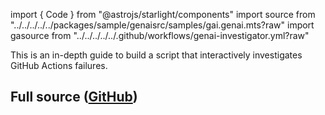 import { Code } from "@astrojs/starlight/components"
import source from "../../../../../packages/sample/genaisrc/samples/gai.genai.mts?raw"
import gasource from "../../../../../.github/workflows/genai-investigator.yml?raw"

This is an in-depth guide to build a script that interactively investigates GitHub Actions failures.

## Full source ([GitHub](https://github.com/microsoft/genaiscript/blob/main/packages/sample/genaisrc/gai.genai.mts))

<Code code={source} wrap={true} lang="ts" title="gai.genai.mts" />

<Code code={gasource} wrap={true} lang="yaml" title="gai.yml" />
